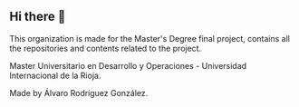 ## Hi there 👋

This organization is made for the Master's Degree final project, contains all the repositories and contents related to the project.

Master Universitario en Desarrollo y Operaciones - Universidad Internacional de la Rioja.

Made by Álvaro Rodríguez González.
